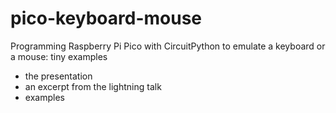 # pico-keyboard-mouse
Programming Raspberry Pi Pico with CircuitPython to emulate a keyboard or a mouse: tiny examples
* the presentation
* an excerpt from the lightning talk
* examples
